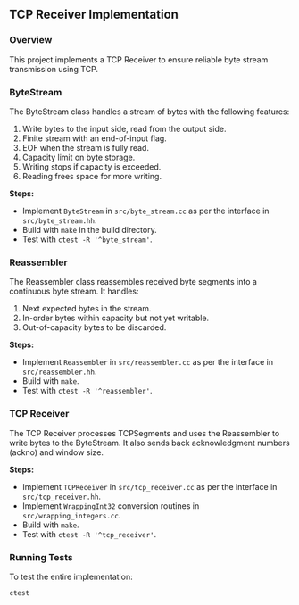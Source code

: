 ## TCP Receiver Implementation

### Overview

This project implements a TCP Receiver to ensure reliable byte stream transmission using TCP.

### ByteStream

The ByteStream class handles a stream of bytes with the following features:

1. Write bytes to the input side, read from the output side.
2. Finite stream with an end-of-input flag.
3. EOF when the stream is fully read.
4. Capacity limit on byte storage.
5. Writing stops if capacity is exceeded.
6. Reading frees space for more writing.

**Steps:**
- Implement `ByteStream` in `src/byte_stream.cc` as per the interface in `src/byte_stream.hh`.
- Build with `make` in the build directory.
- Test with `ctest -R '^byte_stream'`.

### Reassembler

The Reassembler class reassembles received byte segments into a continuous byte stream. It handles:

1. Next expected bytes in the stream.
2. In-order bytes within capacity but not yet writable.
3. Out-of-capacity bytes to be discarded.

**Steps:**
- Implement `Reassembler` in `src/reassembler.cc` as per the interface in `src/reassembler.hh`.
- Build with `make`.
- Test with `ctest -R '^reassembler'`.

### TCP Receiver

The TCP Receiver processes TCPSegments and uses the Reassembler to write bytes to the ByteStream. It also sends back acknowledgment numbers (ackno) and window size.

**Steps:**
- Implement `TCPReceiver` in `src/tcp_receiver.cc` as per the interface in `src/tcp_receiver.hh`.
- Implement `WrappingInt32` conversion routines in `src/wrapping_integers.cc`.
- Build with `make`.
- Test with `ctest -R '^tcp_receiver'`.

### Running Tests

To test the entire implementation:
```sh
ctest
```
